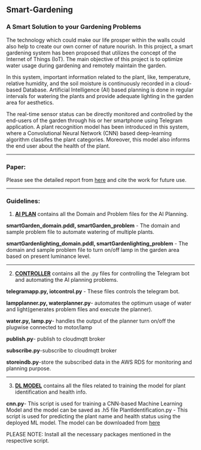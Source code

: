 ## Smart-Gardening
### A Smart Solution to your Gardening Problems


The technology which could make our life prosper within the walls could also help to create our own corner of nature nourish. In
this project, a smart gardening system has been proposed that utilizes the concept of the Internet of Things (IoT). The main objective of this project is to optimize water usage during gardening and remotely maintain the garden.

In this system, important information related to the plant, like, temperature, relative humidity, and the soil moisture is continuously recorded in a cloud-based Database. Artificial Intelligence (AI) based planning is done in regular intervals for watering the plants and
provide adequate lighting in the garden area for aesthetics.

The real-time sensor status can be directly monitored and controlled by the end-users of the garden through his or her smartphone using Telegram application. A plant recognition model has been introduced in this system, where a Convolutional Neural Network (CNN) based deep-learning algorithm classifes the plant categories. Moreover, this model also informs the end user about the health of the plant.

------------------------------------------------

### Paper:
Please see the detailed report from [here](https://www.researchgate.net/publication/339412317_Smart_Gardening_A_solution_to_your_gardening_issues?_sg%5B0%5D=U_O-f1a3XHIaBI4_ER6dQGMTr_cj1cCMjCd1nszVCSeVTU9Igqs_LXNtbB3TDwtyX22HLEC1iXF3sA.ROHM8E4iQN2fdYqhWW9fkJAmQCORy_93BUaQDxEIxEF8O7CwbJcOcsemQ_TXd1-R-SKLEODkfLB3GCO7LK-t4Q&_sg%5B1%5D=kcJR-K5YcFrhiJzWfAnEB1FskrGex0z4zEKCbNQa3hAXdsC7PLdMyqSfdqbLgqN2vhV7tuBuAC4zXjf-bb0gBXKgc66ju9y8zdVAoLTlj4JFbRH-QGc) and cite the work for future use.

------------------------------------------------
### Guidelines:
1. [**AI PLAN**](https://github.com/Niloy-Chakraborty/Smart-Gardening/tree/master/AI_PLAN) contains all the Domain and Problem files for the AI Planning.  

**smartGarden_domain.pddl, smartGarden_problem** - The domain and sample problem file to automate watering of multiple plants.

**smartGardenlighting_domain.pddl, smartGardenlighting_problem** - The domain and sample problem file to turn on/off lamp in the garden area based on present luminance level.

-------------------------
2. [**CONTROLLER**](https://github.com/Niloy-Chakraborty/Smart-Gardening/tree/master/CONTROLLER) contains all the .py files for controlling the Telegram bot and automating the AI planning problems. 

**telegramapp.py, iotcontrol.py** - These files controls the telegram bot.

**lampplanner.py, waterplanner.py**- automates the optimum usage of water and light(generates problem files and execute the planner).

**water.py, lamp.py**- handles the output of the planner turn on/off the plugwise connected to motor/lamp

**publish.py**- publish to cloudmqtt broker

**subscribe.py**-subscribe to cloudmqtt broker

**storeindb.py**-store the subscribed data in the AWS RDS for monitoring and planning purpose.

-------------------------
3. [**DL MODEL**](https://github.com/Niloy-Chakraborty/Smart-Gardening/tree/master/DL_MODEL) contains all the files related to training the model for plant identification and health info.

**cnn.py**- This script is used for training a CNN-based Machine Learning Model and the model can be saved as .h5 file
PlantIdentification.py - This script is used for predicting the plant name and health status using the deployed ML model. The model can be downloaded from [here](https://drive.google.com/open?id=1stVThnVNt8yhOze6h0iQPJXKuZLaV2cC)


PLEASE NOTE: Install all the necessary packages mentioned in the respective script. 
